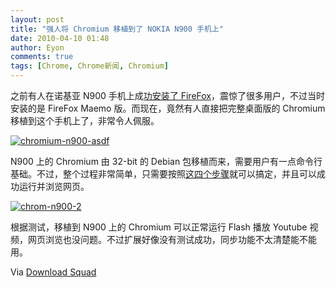 ```yaml
---
layout: post
title: "强人将 Chromium 移植到了 NOKIA N900 手机上"
date: 2010-04-10 01:48
author: Eyon
comments: true
tags: [Chrome, Chrome新闻, Chromium]
---
```

之前有人在诺基亚 N900 手机上成[功安装了 FireFox](http://www.downloadsquad.com/2010/02/01/firefox-for-mobile-1-0-finally-ships-but-only-for-nokias-maemo/)，震惊了很多用户，不过当时安装的是 FireFox Maemo 版。而现在，竟然有人直接把完整桌面版的 Chromium 移植到这个手机上了，非常令人佩服。

<a href="http://img.chromi.org/2010/04/chromium-n900-asdf.jpg">![](http://img.chromi.org/2010/04/chromium-n900-asdf-550x330.jpg "chromium-n900-asdf")</a>

N900 上的 Chromium 由 32-bit 的 Debian 包移植而来，需要用户有一点命令行基础。不过，整个过程非常简单，只需要按照[这四个步骤](http://maemoarena.com/2010/04/google-chrome-for-nokia-n900-now-available-for-download/)就可以搞定，并且可以成功运行并浏览网页。

<a href="http://img.chromi.org/2010/04/chrom-n900-2.jpg">![](http://img.chromi.org/2010/04/chrom-n900-2-550x330.jpg "chrom-n900-2")</a>

根据测试，移植到 N900 上的 Chromium 可以正常运行 Flash 播放 Youtube 视频，网页浏览也没问题。不过扩展好像没有测试成功，同步功能不太清楚能不能用。

Via [Download Squad](http://www.downloadsquad.com/2010/04/09/enthusiasts-get-chromium-browser-running-on-nokia-n900/)

